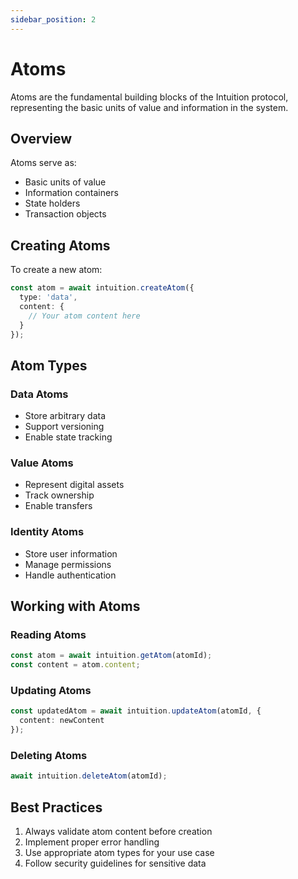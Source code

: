 ```yaml
---
sidebar_position: 2
---
```


# Atoms

Atoms are the fundamental building blocks of the Intuition protocol, representing the basic units of value and information in the system.

## Overview

Atoms serve as:
- Basic units of value
- Information containers
- State holders
- Transaction objects

## Creating Atoms

To create a new atom:

```typescript
const atom = await intuition.createAtom({
  type: 'data',
  content: {
    // Your atom content here
  }
});
```

## Atom Types

### Data Atoms
- Store arbitrary data
- Support versioning
- Enable state tracking

### Value Atoms
- Represent digital assets
- Track ownership
- Enable transfers

### Identity Atoms
- Store user information
- Manage permissions
- Handle authentication

## Working with Atoms

### Reading Atoms
```typescript
const atom = await intuition.getAtom(atomId);
const content = atom.content;
```

### Updating Atoms
```typescript
const updatedAtom = await intuition.updateAtom(atomId, {
  content: newContent
});
```

### Deleting Atoms
```typescript
await intuition.deleteAtom(atomId);
```

## Best Practices

1. Always validate atom content before creation
2. Implement proper error handling
3. Use appropriate atom types for your use case
4. Follow security guidelines for sensitive data 